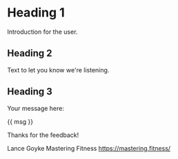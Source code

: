 # Heading 1

Introduction for the user.

## Heading 2

Text to let you know we're listening.

## Heading 3

Your message here:

{{ msg }}

Thanks for the feedback!

Lance Goyke
Mastering Fitness
https://mastering.fitness/
